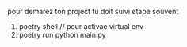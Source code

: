 pour demarez ton project tu doit suivi etape souvent 
1. poetry shell // pour activae virtual env
2. poetry run python main.py
